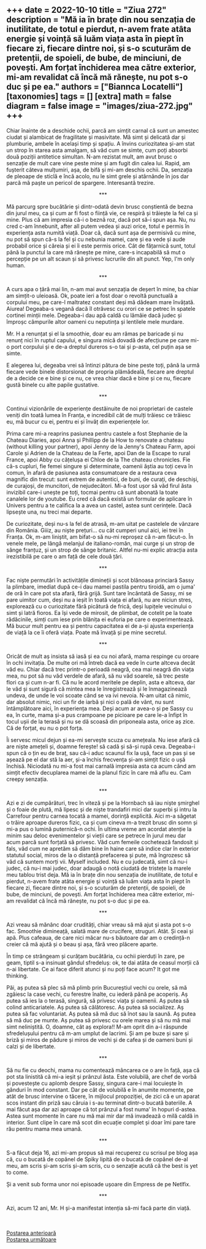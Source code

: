 
+++
date = 2022-10-10
title = "Ziua 272"
description = "Mă ia în brațe din nou senzația de inutilitate, de totul e pierdut, n-avem frate atâta energie și voință să luăm viața asta în piept în fiecare zi, fiecare dintre noi, și s-o scuturăm de pretenții, de spoieli, de bube, de minciuni, de povești. Am forțat închiderea mea către exterior, mi-am revalidat că încă mă rănește, nu pot s-o duc și pe ea."
authors = ["Biannca Locatelli"]
[taxonomies]
tags = []
[extra]
math = false
diagram = false
image = "images/ziua-272.jpg"
+++
---

Chiar înainte de a deschide ochii, parcă am simțit carnal că sunt un amestec ciudat și alambicat de fragilitate și masivitate. Mă simt și delicată dar și plumburie, ambele în același timp și spațiu. A învins curiozitatea și-am stat un strop în starea asta amalgam, să văd cum se simte, cum poți absorbi două poziții antitetice simultan. N-am rezistat mult, am avut brusc o senzație de mult care vine peste mine și am fugit din calea lui. Rapid, am fușterit câteva mulțumiri, așa, de bifă și mi-am deschis ochii. Da, senzația de pleoape de sticlă e încă acolo, nu le simt grele și atârnânde în jos dar parcă mă paște un pericol de spargere. Interesantă trezire.

<p style="text-align: center;">***</p>

Mă parcurg spre bucătărie și dintr-odată devin brusc conștientă de bezna din jurul meu, ca și cum ar fi fost o ființă vie, ce respiră și trăiește la fel ca și mine. Plus că am impresia că-i o beznă roz, dacă pot să-i spun așa. Nu, nu cred c-am înnebunit, after all putem vedea și auzi orice, totul e permis în experiența asta numită viață. Doar că, dacă sunt așa de permisivă cu mine, nu pot să spun că-s la fel și cu nebunia mamei, care și ea vede și aude probabil orice și căreia și ei îi este permis orice. Cât de fățarnică sunt, totul până la punctul la care mă rănește pe mine, care-s incapabilă să mut o percepție pe un alt scaun și să privesc lucrurile din alt punct. Yep, I'm only human.

<p style="text-align: center;">***</p>

A curs apa o țâră mai lin, n-am mai avut senzația de deșert în mine, ba chiar am simțit-o uleioasă. Ok, poate ieri a fost doar o revoltă punctuală a corpului meu, pe care-l maltratez constant deși mă dădeam mare învățată. Aiurea! Degeaba-s vegană dacă îl otrăvesc cu orori ce se petrec în spatele cortinei minții mele. Degeaba-i dau apă caldă cu lămâie dacă judec și împroșc câmpurile altor oameni cu neputința și lentilele mele murdare.

Mr. H a renunțat și el la smoothie, doar eu am rămas pe baricade și nu renunț nici în ruptul capului, e singura mică dovadă de afecțiune pe care mi-o port corpului și e de-a dreptul dureros s-o tai și p-asta, cel puțin așa se simte.

E alegerea lui, degeaba vrei să întinzi pătura de bine peste toți, până la urmă fiecare vede binele distorsionat de propria plămădeală, fiecare are dreptul de a decide ce e bine și ce nu, ce vrea chiar dacă e bine și ce nu, fiecare gustă binele cu alte papile gustative.

<p style="text-align: center;">***</p>

Continui vizionările de experiențe destăinuite de noi proprietari de castele veniți din toată lumea în Franța, e incredibil cât de mulți trăiesc ce trăiesc eu, mă bucur cu ei, pentru ei și învăț din experiențele lor.

Prima care mi-a reaprins pasiunea pentru castele a fost Stephanie de la Chateau Diaries, apoi Anna și Phillipp de la How to renovate a chateau (without killing your partner), apoi Jenny de la Jenny's Chateau Farm, apoi Carole și Adrien de la Chateau de la Ferte, apoi Dan de la Escape to rural France, apoi Abby cu cățelușa ei Chloe de la The chateau chronicles. Fie că-s cupluri, fie femei singure și determinate, oamenii ăștia au toți ceva în comun, în afară de pasiunea asta consumatoare de a restaura ceva magnific din trecut: sunt extrem de autentici, de buni, de curați, de deschiși, de curajoși, de muncitori, de nejudecători. Mi-a fost ușor să văd firul ăsta invizibil care-i unește pe toți, tocmai pentru că sunt abonată la toate canalele lor de youtube. Eu cred că dacă există un formular de aplicare în Univers pentru a te califica la a avea un castel, astea sunt cerințele. Dacă lipsește una, nu treci mai departe.

De curiozitate, deși nu-s la fel de atrasă, m-am uitat pe castelele de vânzare din România. Giiiz, au niște prețuri… cu cât cumperi unul aici, iei trei în Franța. Ok, m-am liniștit, am bifat-o să nu-mi reproșez că n-am făcut-o. În venele mele, pe lângă melanjul de italiano-român, mai curge și un strop de sânge franțuz, și un strop de sânge britanic. Altfel nu-mi explic atracția asta irezistibilă pe care o am față de cele două țări.

<p style="text-align: center;">***</p>

Fac niște permutări în activitățile dimineții și scot blănoasa princiară Sassy la plimbare, imediat după ce-i dau mamei pastila pentru tiroidă, am o juma' de oră în care pot sta afară, fără grijă. Sunt tare încântată de Sassy, mi se pare uimitor cum, deși nu a ieșit în toată viața ei afară, nu are niciun stres, explorează cu o curiozitate fără picătură de frică, deși lupițele vecinului o simt și latră fioros. Ea își vede de mirosit, de plimbat, de cotelit pe la toate rădăcinile, simți cum iese prin blănița ei euforia pe care o experimentează. Mă bucur mult pentru ea și pentru capacitatea ei de a-și ajusta experiența de viață la ce îi oferă viața. Poate mă învață și pe mine secretul.

<p style="text-align: center;">***</p>

Oricât de mult aș insista să iasă și ea cu noi afară, mama respinge cu oroare în ochi invitația. De multe ori mă întreb dacă ea vede în curte altceva decât văd eu. Chiar dacă trec printr-o perioadă neagră, cea mai neagră din viața mea, nu pot să nu văd verdele de afară, să nu văd soarele, să trec peste flori ca și cum n-ar fi. Că nu le acord meritele pe deplin, asta e altceva, dar le văd și sunt sigură că mintea mea le înregistrează și le înmagazinează undeva, de unde le voi scoate când se va ivi nevoia. N-am uitat că nimic, dar absolut nimic, nici un fir de iarbă și nici o pală de vânt, nu sunt întâmplătoare aici, în experiența mea. Deși acum ar avea-o și pe Sassy cu ea, în curte, mama și-a pus crampoane pe picioare pe care le-a înfipt în tocul ușii de la terasă și nu se dă scoasă din priponeala asta, orice aș zice. Că de forțat, eu nu o pot forța.

Îi servesc micul dejun și ea-mi servește scuza cu amețeala. Nu iese afară că are niște amețeli și, doamne ferește! să cadă și să-și rupă ceva. Degeaba-i spun că o țin eu de braț, sau că-i aduc scaunul fix la ușă, face un pas și se așează pe el dar stă la aer, și-a închis frecvența și-am simțit fizic o ușă închisă. Niciodată nu mi-a fost mai carnală impresia asta ca acum când am simțit efectiv decuplarea mamei de la planul fizic în care mă aflu eu. Cam creepy senzația.

<p style="text-align: center;">***</p>

Azi e zi de cumpărături, trec în viteză și pe la Hornbach să iau niște șmirghel și o foaie de plută, mă lipesc și de niște trandafiri mici dar superbi și intru la Carrefour pentru carnea tocată a mamei, dorință explicită. Aici m-a săgetat o trăire aproape dureros fizic, ca și cum cineva m-a trezit brusc din somn și mi-a pus o lumină puternică-n ochi. În ultima vreme am acordat atenție la minim sau deloc evenimentelor și vieții care se petrece în jurul meu dar acum parcă sunt forțată să privesc. Văd cum femeile cochetează fandosit și fals, văd cum ne apretăm să dăm bine în haine care să indice clar în exterior statutul social, miros de la o distanță prefacerea și pute, mă îngrozesc să văd că suntem morți vii. Myself included. Nu e cu judecată, simt că nu-i judec, că nu-i mai judec, doar adaugă o notă ciudată de tristețe la marele meu tablou trist deja. Mă ia în brațe din nou senzația de inutilitate, de totul e pierdut, n-avem frate atâta energie și voință să luăm viața asta în piept în fiecare zi, fiecare dintre noi, și s-o scuturăm de pretenții, de spoieli, de bube, de minciuni, de povești. Am forțat închiderea mea către exterior, mi-am revalidat că încă mă rănește, nu pot s-o duc și pe ea.

<p style="text-align: center;">***</p>

Azi vreau să mănânc doar crudități, chiar vreau să mă ajut și asta pot s-o fac. Smoothie dimineață, salată mare de crucifere, struguri. Atât. Și ceai și apă. Plus cafeaua, de care nici măcar nu-s băutoare dar am o credință-n creier că mă ajută și o beau și așa, fără vreo plăcere aparte.

În timp ce strângeam și curățam bucătăria, cu ochii pierduți în zare, pe geam, tiptil s-a insinuat gândul sfredeluș: ok, te dai atâta de ceasul morții că n-ai libertate. Ce ai face diferit atunci și nu poți face acum? It got me thinking.

Păi, aș putea să plec să mă plimb prin Bucureștiul vechi cu orele, să mă zgâiesc la case vechi, cu ferestre înalte, cu iederă până pe acoperiș. Aș putea să ies la o terasă, singură, să privesc viața și oamenii. Aș putea să colind anticariatele. Aș putea să călătoresc. Aș putea să socializez. Aș putea să fac voluntariat. Aș putea să mă duc să înot sau la saună. Aș putea să mă duc pe munte. Aș putea să privesc cu orele marea și să nu mă mai simt neliniștită. O, doamne, cât aș explora!! M-am oprit din a-i răspunde sfredelușului pentru că m-am umplut de lacrimi. Și am pe buze și sare și briză și miros de pădure și miros de vechi și de cafea și de oameni buni și calzi și de libertate.

<p style="text-align: center;">***</p>

Să nu fie cu deochi, mama nu comentează mâncarea ce o are în față, așa că pot sta linistită că mi-a ieșit și prânzul ăsta. Este volubilă, are chef de vorbă și povestește cu aplomb despre Sassy, singura care-i mai locuiește în gânduri în mod constant. Dar pe cât de volubilă e în anumite momente, pe atât de brusc intervine o tăcere, în mijlocul propoziției, de zici că e un aparat scos instant din priză sau căruia i s-au terminat dintr-o bucată bateriile. A mai făcut așa dar azi aproape că tot prânzul a fost numa' în hopuri d-astea. Astea sunt momente în care nu mă mai mir dar mă invadează o milă caldă in interior. Sunt clipe în care mă scot din ecuație complet și doar îmi pare tare rău pentru mama mea umană.

<p style="text-align: center;">***</p>

S-a făcut deja 16, azi mi-am propus să mai recuperez cu scrisul pe blog așa că, cu o bucată de copănel de Spiky lipită de o bucată de copănel de-al meu, am scris și-am scris și-am scris, cu o senzație acută că the best is yet to come.

Și a venit sub forma unor noi episoade ușoare din Empress de pe Netlfix.

<p style="text-align: center;">***</p>

Azi, acum 12 ani, Mr. H și-a manifestat intenția să-mi facă parte din viață.


<br/>

<br/>

<div class="flex justify-between">
  <div>
    <a href="/blog/ziua-271/">Postarea anterioară</a>
  </div>
  <div>
    <a href="/blog/ziua-273/">Postarea următoare</a>
  </div>
</div>